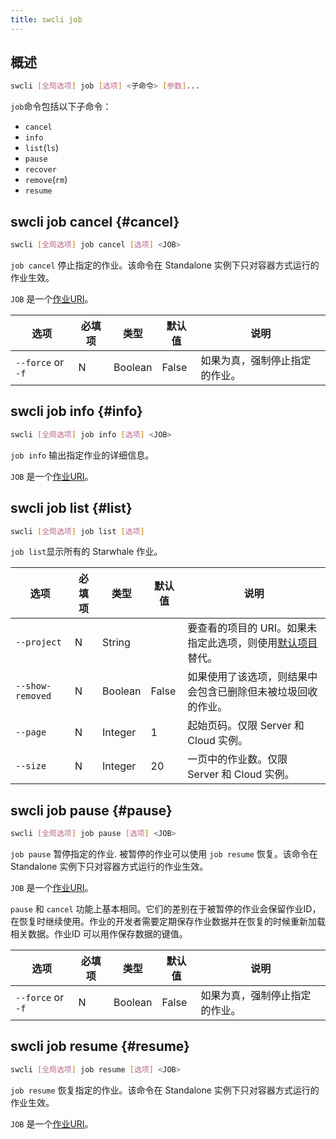 ```yaml
---
title: swcli job
---
```


## 概述

```bash
swcli [全局选项] job [选项] <子命令> [参数]...
```

`job`命令包括以下子命令：

* `cancel`
* `info`
* `list`(`ls`)
* `pause`
* `recover`
* `remove`(`rm`)
* `resume`

## swcli job cancel {#cancel}

```bash
swcli [全局选项] job cancel [选项] <JOB>
```

`job cancel` 停止指定的作业。该命令在 Standalone 实例下只对容器方式运行的作业生效。

`JOB` 是一个[作业URI](../../swcli/uri.md#job)。

| 选项 | 必填项 | 类型 | 默认值 | 说明 |
| --- | --- | --- | --- | --- |
| `--force` or `-f` | N | Boolean | False | 如果为真，强制停止指定的作业。 |

## swcli job info {#info}

```bash
swcli [全局选项] job info [选项] <JOB>
```

`job info` 输出指定作业的详细信息。

`JOB` 是一个[作业URI](../../swcli/uri.md#job)。

## swcli job list {#list}

```bash
swcli [全局选项] job list [选项]
```

`job list`显示所有的 Starwhale 作业。

| 选项 | 必填项 | 类型 | 默认值 | 说明 |
| --- | --- | --- | --- | --- |
| `--project` | N | String | | 要查看的项目的 URI。如果未指定此选项，则使用[默认项目](../../swcli/uri.md#defaultProject)替代。|
| `--show-removed` | N | Boolean | False | 如果使用了该选项，则结果中会包含已删除但未被垃圾回收的作业。|
| `--page` | N | Integer | 1 | 起始页码。仅限 Server 和 Cloud 实例。|
| `--size` | N | Integer | 20 | 一页中的作业数。仅限 Server 和 Cloud 实例。|

## swcli job pause {#pause}

```bash
swcli [全局选项] job pause [选项] <JOB>
```

`job pause` 暂停指定的作业. 被暂停的作业可以使用 `job resume` 恢复。该命令在 Standalone 实例下只对容器方式运行的作业生效。

`JOB` 是一个[作业URI](../../swcli/uri.md#job)。

`pause` 和 `cancel` 功能上基本相同。它们的差别在于被暂停的作业会保留作业ID，在恢复时继续使用。作业的开发者需要定期保存作业数据并在恢复的时候重新加载相关数据。作业ID 可以用作保存数据的键值。

| 选项 | 必填项 | 类型 | 默认值 | 说明 |
| --- | --- | --- | --- | --- |
| `--force` or `-f` | N | Boolean | False | 如果为真，强制停止指定的作业。 |

## swcli job resume {#resume}

```bash
swcli [全局选项] job resume [选项] <JOB>
```

`job resume` 恢复指定的作业。该命令在 Standalone 实例下只对容器方式运行的作业生效。

`JOB` 是一个[作业URI](../../swcli/uri.md#job)。
